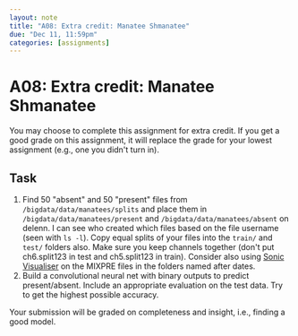 ```yaml
---
layout: note
title: "A08: Extra credit: Manatee Shmanatee"
due: "Dec 11, 11:59pm"
categories: [assignments]
---
```


# A08: Extra credit: Manatee Shmanatee

You may choose to complete this assignment for extra credit. If you get a good grade on this assignment, it will replace the grade for your lowest assignment (e.g., one you didn't turn in).

## Task

1. Find 50 "absent" and 50 "present" files from `/bigdata/data/manatees/splits` and place them in `/bigdata/data/manatees/present` and `/bigdata/data/manatees/absent` on delenn. I can see who created which files based on the file username (seen with `ls -l`). Copy equal splits of your files into the `train/` and `test/` folders also. Make sure you keep channels together (don't put ch6.split123 in test and ch5.split123 in train). Consider also using [Sonic Visualiser](https://www.sonicvisualiser.org/) on the MIXPRE files in the folders named after dates.
2. Build a convolutional neural net with binary outputs to predict present/absent. Include an appropriate evaluation on the test data. Try to get the highest possible accuracy.

Your submission will be graded on completeness and insight, i.e., finding a good model.

